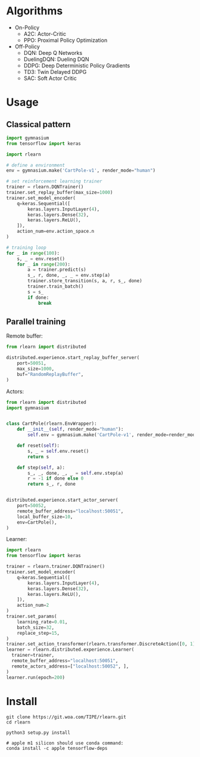 # Algorithms

- On-Policy
    - A2C: Actor-Critic
    - PPO: Proximal Policy Optimization
- Off-Policy
    - DQN: Deep Q Networks
    - DuelingDQN: Dueling DQN
    - DDPG: Deep Deterministic Policy Gradients
    - TD3: Twin Delayed DDPG
    - SAC: Soft Actor Critic

# Usage

## Classical pattern

```python
import gymnasium
from tensorflow import keras

import rlearn

# define a environment
env = gymnasium.make('CartPole-v1', render_mode="human")

# set reinforcement learning trainer
trainer = rlearn.DQNTrainer()
trainer.set_replay_buffer(max_size=1000)
trainer.set_model_encoder(
    q=keras.Sequential([
        keras.layers.InputLayer(4),
        keras.layers.Dense(32),
        keras.layers.ReLU(),
    ]),
    action_num=env.action_space.n
)

# training loop
for _ in range(100):
    s, _ = env.reset()
    for _ in range(200):
        a = trainer.predict(s)
        s_, r, done, _, _ = env.step(a)
        trainer.store_transition(s, a, r, s_, done)
        trainer.train_batch()
        s = s_
        if done:
            break
```

## Parallel training

Remote buffer:

```python
from rlearn import distributed

distributed.experience.start_replay_buffer_server(
    port=50051,
    max_size=1000,
    buf="RandomReplayBuffer",
)
```

Actors:

```python
from rlearn import distributed
import gymnasium


class CartPole(rlearn.EnvWrapper):
    def __init__(self, render_mode="human"):
        self.env = gymnasium.make('CartPole-v1', render_mode=render_mode)

    def reset(self):
        s, _ = self.env.reset()
        return s

    def step(self, a):
        s_, _, done, _, _ = self.env.step(a)
        r = -1 if done else 0
        return s_, r, done


distributed.experience.start_actor_server(
    port=50052,
    remote_buffer_address="localhost:50051",
    local_buffer_size=10,
    env=CartPole(),
)
```

Learner:

```python
import rlearn
from tensorflow import keras

trainer = rlearn.trainer.DQNTrainer()
trainer.set_model_encoder(
    q=keras.Sequential([
        keras.layers.InputLayer(4),
        keras.layers.Dense(32),
        keras.layers.ReLU(),
    ]),
    action_num=2
)
trainer.set_params(
    learning_rate=0.01,
    batch_size=32,
    replace_step=15,
)
trainer.set_action_transformer(rlearn.transformer.DiscreteAction([0, 1]))
learner = rlearn.distributed.experience.Learner(
  trainer=trainer,
  remote_buffer_address="localhost:50051",
  remote_actors_address=["localhost:50052", ],
)
learner.run(epoch=200)
```

# Install

```shell
git clone https://git.woa.com/TIPE/rlearn.git
cd rlearn

python3 setup.py install

# apple m1 silicon should use conda command:
conda install -c apple tensorflow-deps
```
